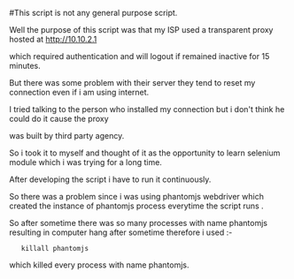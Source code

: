 #This script is not any general purpose script.

Well the purpose of this script was that my ISP used a transparent proxy hosted at http://10.10.2.1

which required authentication and will logout if remained inactive for 15 minutes.

But there was some problem with their server they tend to reset my connection even if i am using internet.

I tried talking to the person who installed my connection but i don't think he could do it cause the proxy

was built by third party agency.

So i took it to myself and thought of it as the opportunity to learn selenium module which i was trying for a
long time.


After developing the script i have to run it continuously.

So there was a problem since i was using phantomjs webdriver which created the instance of phantomjs process everytime the script runs .

So after sometime there was so many processes with name phantomjs resulting in computer hang after sometime therefore i used :-

```
   killall phantomjs
```   
which killed every process with name phantomjs.
